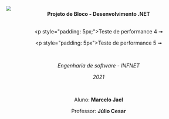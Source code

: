 <img src="C:\Users\Marcelo Jael\Desktop\faculdade\icone.png" style="zoom:80%;" />
</br>

<div align="center">
<strong>Projeto de Bloco - Desenvolvimento .NET</strong>
</div>

</br>
<div align="center">

<p style="padding: 5px;">Teste de performance 4 ➟</p>
<p style="padding: 5px">Teste de performance 5 ➟</p>

</div>
</br>

<div align="center">
<p><i>Engenharia de software - INFNET</p>
<p>2021</i></p>
</div>
</br>

<center><p>Aluno: <strong>Marcelo Jael</strong></p>
<p>Professor: <strong>Júlio Cesar</strong></p></center>

